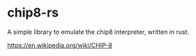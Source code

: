 # chip8-rs
A simple library to emulate the chip8 interpreter, written in rust.

https://en.wikipedia.org/wiki/CHIP-8

